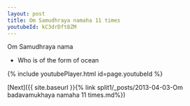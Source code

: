 ```yaml
---
layout: post
title: Om Samudhraya namaha 11 times
youtubeId: kC3drDft8ZM
---
```

 
 
Om Samudhraya nama 
 
 -  Who is of the form of ocean 
 
  
 
  
 
 
 
 
 
 


{% include youtubePlayer.html id=page.youtubeId %}
 
[Next]({{ site.baseurl }}{% link  split1/_posts/2013-04-03-Om badavamukhaya namaha 11 times.md%})
 
